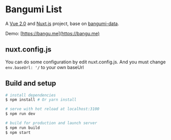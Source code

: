 # Bangumi List

A [Vue 2.0](https://vuejs.org.cn) and [Nuxt.js](https://nuxtjs.org) project, base on [bangumi-data](https://github.com/bangumi-data/bangumi-data).

Demo: [https://bangu.me](https://bangu.me)

## nuxt.config.js
You can do some configuration by edit nuxt.config.js. And you must change
`env.baseUrl: '/` to your own baseUrl

## Build and setup

``` bash
# install dependencies
$ npm install # Or yarn install

# serve with hot reload at localhost:3100
$ npm run dev

# build for production and launch server
$ npm run build
$ npm start
```

